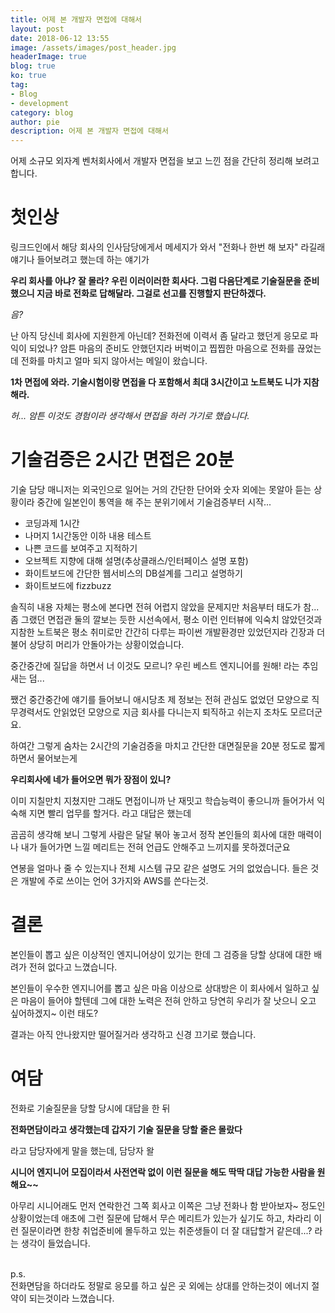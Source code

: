 ```yaml
---
title: 어제 본 개발자 면접에 대해서
layout: post
date: 2018-06-12 13:55
image: /assets/images/post_header.jpg
headerImage: true
blog: true
ko: true
tag:
- Blog
- development
category: blog
author: pie
description: 어제 본 개발자 면접에 대해서
---
```


어제 소규모 외자계 벤처회사에서 개발자 면접을 보고 느낀 점을 간단히 정리해 보려고 합니다.

# 첫인상

링크드인에서 해당 회사의 인사담당에게서 메세지가 와서 "전화나 한번 해 보자" 라길래 얘기나 들어보려고 했는데 하는 얘기가 

**우리 회사를 아냐? 잘 몰라? 우린 이러이러한 회사다. 그럼 다음단계로 기술질문을 준비했으니 지금 바로 전화로 답해달라. 그걸로 선고를 진행할지 판단하겠다.**

*음?*

난 아직 당신네 회사에 지원한게 아닌데? 전화전에 이력서 좀 달라고 했던게 응모로 파익이 되었나? 암튼 마음의 준비도 안했던지라 버벅이고 찝찝한 마음으로 전화를 끊었는데 전화를 마치고 얼마 되지 않아서는 메일이 왔습니다.

**1차 면접에 와라. 기술시험이랑 면접을 다 포함해서 최대 3시간이고 노트북도 니가 지참해라.**

*허... 암튼 이것도 경험이라 생각해서 면접을 하러 가기로 했습니다.*

# 기술검증은 2시간 면접은 20분

기술 담당 매니저는 외국인으로 일어는 거의 간단한 단어와 숫자 외에는 못알아 듣는 상황이라 중간에 일본인이 통역을 해 주는 분위기에서 기술검증부터 시작...

- 코딩과제 1시간
- 나머지 1시간동안 이하 내용 테스트
- 나쁜 코드를 보여주고 지적하기
- 오브젝트 지향에 대해 설명(추상클래스/인터페이스 설명 포함)
- 화이트보드에 간단한 웹서비스의 DB설계를 그리고 설명하기
- 화이트보드에 fizzbuzz


솔직히 내용 자체는 평소에 본다면 전혀 어렵지 않았을 문제지만 처음부터 태도가 참... 좀 그랬던 면접관 둘의 깔보는 듯한 시선속에서, 평소 이런 인터뷰에 익숙치 않았던것과 지참한 노트북은 평소 취미로만 간간히 다루는 파이썬 개발환경만 있었던지라 긴장과 더불어 상당히 머리가 안돌아가는 상황이었습니다.

중간중간에 질답을 하면서 너 이것도 모르니? 우린 베스트 엔지니어를 원해! 라는 추임새는 덤...

쨌건 중간중간에 얘기를 들어보니 애시당초 제 정보는 전혀 관심도 없었던 모양으로 직무경력서도 안읽었던 모양으로 지금 회사를 다니는지 퇴직하고 쉬는지 조차도 모르더군요.

하여간 그렇게 숨차는 2시간의 기술검증을 마치고 간단한 대면질문을 20분 정도로 짧게 하면서 물어보는게

**우리회사에 네가 들어오면 뭐가 장점이 있니?**

이미 지칠만치 지쳤지만 그래도 면접이니까 난 재밋고 학습능력이 좋으니까 들어가서 익숙해 지면 빨리 업무를 할거다. 라고 대답은 했는데

곰곰히 생각해 보니 그렇게 사람은 달달 볶아 놓고서 정작 본인들의 회사에 대한 매력이나 내가 들어가면 느낄 메리트는 전혀 언급도 안해주고 느끼지를 못하겠더군요

연봉을 얼마나 줄 수 있는지나 전체 시스템 규모 같은 설명도 거의 없었습니다. 들은 것은 개발에 주로 쓰이는 언어 3가지와 AWS를 쓴다는것.

# 결론

본인들이 뽑고 싶은 이상적인 엔지니어상이 있기는 한데 그 검증을 당할 상대에 대한 배려가 전혀 없다고 느꼈습니다. 

본인들이 우수한 엔지니어를 뽑고 싶은 마음 이상으로 상대방은 이 회사에서 일하고 싶은 마음이 들어야 할텐데 그에 대한 노력은 전혀 안하고 당연히 우리가 잘 낫으니 오고 싶어하겠지~ 이런 태도?

결과는 아직 안나왔지만 떨어질거라 생각하고 신경 끄기로 했습니다.

# 여담

전화로 기술질문을 당할 당시에 대답을 한 뒤

**전화면담이라고 생각했는데 갑자기 기술 질문을 당할 줄은 몰랐다**

라고 담당자에게 말을 했는데, 담당자 왈

**시니어 엔지니어 모집이라서 사전연락 없이 이런 질문을 해도 딱딱 대답 가능한 사람을 원해요~~**

아무리 시니어래도 먼저 연락한건 그쪽 회사고 이쪽은 그냥 전화나 함 받아보자~ 정도인 상황이었는데 애초에 그런 질문에 답해서 무슨 메리트가 있는가 싶기도 하고, 차라리 이런 질문이라면 한창 취업준비에 몰두하고 있는 취준생들이 더 잘 대답할거 같은데...? 라는 생각이 들었습니다.

<br/>
p.s.<br/>
전화면담을 하더라도 정말로 응모를 하고 싶은 곳 외에는 상대를 안하는것이 에너지 절약이 되는것이라 느꼈습니다.



